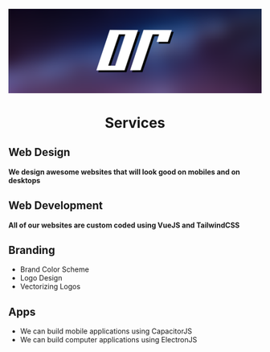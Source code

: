 ![Open Source at Microsoft](https://github.com/opticalraze/.github/blob/main/images/header.png) 

<h1 align="center">Services</h1>

## Web Design
**We design awesome websites that will look good on mobiles and on desktops**

## Web Development 
**All of our websites are custom coded using VueJS and TailwindCSS**

## Branding
* Brand Color Scheme
* Logo Design
* Vectorizing Logos

## Apps
* We can build mobile applications using CapacitorJS
* We can build computer applications using ElectronJS
